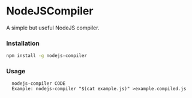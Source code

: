 # NodeJSCompiler
A simple but useful NodeJS compiler.
### Installation
``` bash
npm install -g nodejs-compiler
```
### Usage
```
  nodejs-compiler CODE
  Example: nodejs-compiler "$(cat example.js)" >example.compiled.js
```